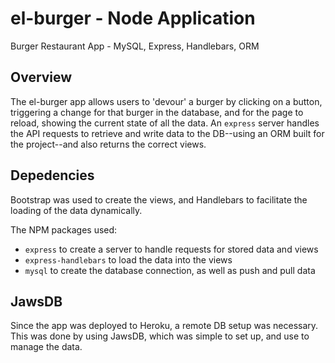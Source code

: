 # el-burger - Node Application
Burger Restaurant App - MySQL, Express, Handlebars, ORM

## Overview
The el-burger app allows users to 'devour' a burger by clicking on a button, triggering a change for that burger in the database, and for the page to reload, showing the current state of all the data. An `express` server handles the API requests to retrieve and write data to the DB--using an ORM built for the project--and also returns the correct views.

## Depedencies
Bootstrap was used to create the views, and Handlebars to facilitate the loading of the data dynamically.

The NPM packages used:
* `express` to create a server to handle requests for stored data and views
* `express-handlebars` to load the data into the views
* `mysql` to create the database connection, as well as push and pull data

## JawsDB
Since the app was deployed to Heroku, a remote DB setup was necessary. This was done by using JawsDB, which was simple to set up, and use to manage the data.